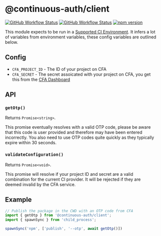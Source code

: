 # @continuous-auth/client

[![GitHub Workflow Status](https://img.shields.io/github/actions/workflow/status/continuousauth/node-client/ci.yaml?branch=main&label=CI&logo=github)](https://github.com/continuousauth/node-client/actions/workflows/ci.yaml)
[![GitHub Workflow Status](https://img.shields.io/badge/CFA-Enabled-success)](https://github.com/continuousauth)
[![npm version](http://img.shields.io/npm/v/@continuous-auth/client.svg)](https://npmjs.org/package/@continuous-auth/client)

This module expects to be run in a [Supported CI Environment](https://docs.continuousauth.dev/usage/circleci).  It infers a lot of variables from environment variables, these config variables are outlined below.

## Config

* `CFA_PROJECT_ID` - The ID of your project on CFA
* `CFA_SECRET` - The secret assoicated with your project on CFA, you get this from the [CFA Dashboard](https://continuousauth.dev)

## API

### `getOtp()`

Returns `Promise<string>`.

This promise eventually resolves with a valid OTP code, please be aware that this code is user provided and therefore may have been entered incorrectly.  You also need to use OTP codes quite quickly as they typically expire within 30 seconds.

### `validateConfiguration()`

Returns `Promise<void>`.

This promise will resolve if your project ID and secret are a valid combination for the current CI provider.  It will be rejected if they are deemed invalid by the CFA service.

## Example

```js
// Publish the package in the CWD with an OTP code from CFA
import { getOtp } from '@continuous-auth/client';
import { spawnSync } from 'child_process';

spawnSync('npm', ['publish', '--otp', await getOtp()])
```
